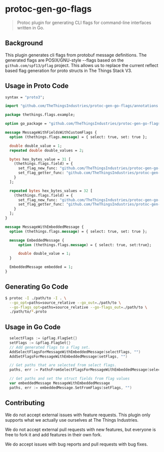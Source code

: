 # protoc-gen-go-flags

> Protoc plugin for generating CLI flags for command-line interfaces written in Go.

## Background

This plugin generates cli flags from protobuf message definitions. The generated flags are POSIX/GNU-style --flags based on the `github.com/spf13/pflag` project.  This allows us to replace the current reflect based flag generation for proto structs in The Things Stack V3.

## Usage in Proto Code

```proto
syntax = "proto3";

import "github.com/TheThingsIndustries/protoc-gen-go-flags/annotations.proto";

package thethings.flags.example;

option go_package = "github.com/TheThingsIndustries/protoc-gen-go-flags/example";

message MessageWithFieldsWithCustomFlags {
  option (thethings.flags.message) = { select: true, set: true };

  double double_value = 1;
  repeated double double_values = 2;

  bytes hex_bytes_value = 31 [
    (thethings.flags.field) = {
      set_flag_new_func: "github.com/TheThingsIndustries/protoc-gen-go-flags/flagsplugin.NewHexBytesFlag",
      set_flag_getter_func: "github.com/TheThingsIndustries/protoc-gen-go-flags/flagsplugin.GetBytes"
    }
  ];

  repeated bytes hex_bytes_values = 32 [
    (thethings.flags.field) = {
      set_flag_new_func: "github.com/TheThingsIndustries/protoc-gen-go-flags/flagsplugin.NewHexBytesSliceFlag",
      set_flag_getter_func: "github.com/TheThingsIndustries/protoc-gen-go-flags/flagsplugin.GetBytesSlice"
    }
  ];
}

message MessageWithEmbeddedMessage {
  option (thethings.flags.message) = { select: true, set: true };

  message EmbeddedMessage {
      option (thethings.flags.message) = { select: true, set:true};

      double double_value = 1;
  }

  EmbeddedMessage embedded = 1;
}


```

## Generating Go Code

```bash
$ protoc -I ./path/to -I . \
  --go_opt=paths=source_relative --go_out=./path/to \
  --go-flags_opt=paths=source_relative --go-flags_out=./path/to \
  ./path/to/*.proto
```

## Usage in Go Code

```go
  selectFlags := &pflag.FlagSet{}
  setFlags := &pflag.FlagSet{}
  // Add generated flags to a flag set.
  AddSelectFlagsForMessageWithEmbeddedMessage(selectFlags, "")
  AddSetFlagsForMessageWithEmbeddedMessage(setFlags, "")
```

```go
  // Get paths that are selected from select flags.
  paths, err := PathsFromSelectFlagsForMessageWithEmbeddedMessage(selectFlags, "")

  // Get paths and set the struct fields from flag values
  var embeddedMessage MessageWithEmbeddedMessage
  paths, err := embeddedMessage.SetFromFlags(setFlags, "")
```

## Contributing

We do not accept external issues with feature requests. This plugin only supports what we actually use ourselves at The Things Industries.

We do not accept external pull requests with new features, but everyone is free to fork it and add features in their own fork.

We do accept issues with bug reports and pull requests with bug fixes.
